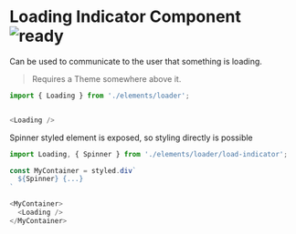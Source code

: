 # Loading Indicator Component ![ready](status-images/ready.svg)

Can be used to communicate to the user that something is loading.
> Requires a Theme somewhere above it.

```javascript
import { Loading } from './elements/loader';


<Loading />
```

Spinner styled element is exposed, so styling directly is possible

```js
import Loading, { Spinner } from './elements/loader/load-indicator';

const MyContainer = styled.div`
  ${Spinner} {...}
`

<MyContainer>
  <Loading />
</MyContainer>
```
